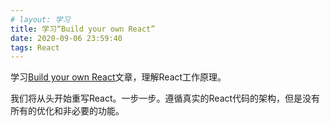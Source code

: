 ```yaml
---
# layout: 学习
title: 学习“Build your own React”
date: 2020-09-06 23:59:40
tags: React
---
```


学习[Build your own React](1)文章，理解React工作原理。

<!-- more -->

我们将从头开始重写React。一步一步。遵循真实的React代码的架构，但是没有所有的优化和非必要的功能。

[1]: https://pomb.us/build-your-own-react/
